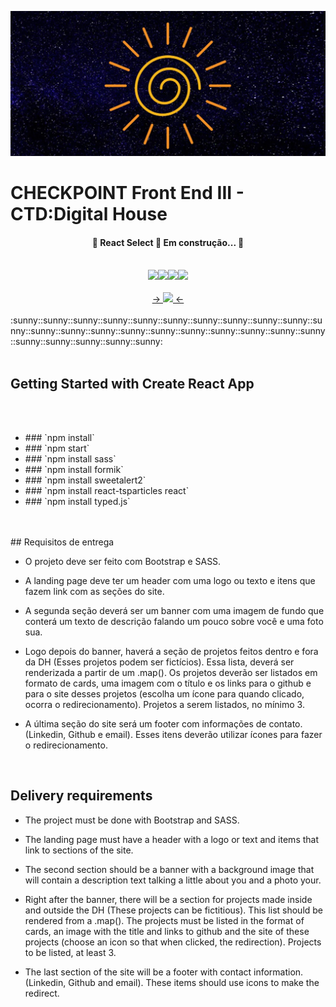 
![DH](/src/Components/Imagens/Banner.jpg)

# CHECKPOINT Front End III - CTD:Digital House

<h4 align="center"> 
	🚧  React Select 🚀 Em construção...  🚧
</h4>
<br>
<div align="center">
    <img src="https://img.shields.io/badge/HTML5-E34F26?style=for-the-badge&logo=html5&logoColor=white"></img><img src="https://img.shields.io/badge/CSS3-1572B6?style=for-the-badge&logo=css3&logoColor=white"></img><img src="https://img.shields.io/badge/JavaScript-323330?style=for-the-badge&logo=javascript&logoColor=F7DF1E"></img><img src="https://img.shields.io/badge/React-20232A?style=for-the-badge&logo=react&logoColor=61DAFB"></img>
</div>
<br>
  <div align="center"><a href="https://vibrant-hawking-ad7957.netlify.app/" align-items-center> -> <img src="https://img.shields.io/badge/Netlify-00C7B7?style=for-the-badge&logo=netlify&logoColor=white"> <- </img></a></div>
<br>
:sunny::sunny::sunny::sunny::sunny::sunny::sunny::sunny::sunny::sunny::sunny::sunny::sunny::sunny::sunny::sunny::sunny::sunny::sunny::sunny::sunny::sunny::sunny::sunny::sunny::sunny:
<br>
<br>

## Getting Started with Create React App
<br>
<br>
<ul>
    <li>### `npm install`</li>
    <li>### `npm start`</li>
    <li>### `npm install sass`</li>
    <li>### `npm install formik`</li>
    <li>### `npm install sweetalert2`</li>
    <li>### `npm install react-tsparticles react`</li>
    <li>### `npm install typed.js`</li>
</ul>
<br>
<br>
## Requisitos de entrega

* O projeto deve ser feito com Bootstrap e SASS.

* A landing page deve ter um header com uma logo ou texto e itens que 
fazem link com as seções do site.

* A segunda seção deverá ser um banner com uma imagem de fundo que
conterá um texto de descrição falando um pouco sobre você e uma foto
sua.

* Logo depois do banner, haverá a seção de projetos feitos dentro e fora da
DH (Esses projetos podem ser fictícios). Essa lista, deverá ser renderizada
a partir de um .map(). Os projetos deverão ser listados em formato de
cards, uma imagem com o título e os links para o github e para o site
desses projetos (escolha um ícone para quando clicado, ocorra o
redirecionamento). Projetos a serem listados, no mínimo 3.

* A última seção do site será um footer com informações de contato.
(Linkedin, Github e email). Esses itens deverão utilizar ícones para fazer o
redirecionamento.

<br>

## Delivery requirements

* The project must be done with Bootstrap and SASS.

* The landing page must have a header with a logo or text and items that
link to sections of the site.

* The second section should be a banner with a background image that
will contain a description text talking a little about you and a photo
your.

* Right after the banner, there will be a section for projects made inside and outside the
DH (These projects can be fictitious). This list should be rendered
from a .map(). The projects must be listed in the format of
cards, an image with the title and links to github and the site
of these projects (choose an icon so that when clicked, the
redirection). Projects to be listed, at least 3.

* The last section of the site will be a footer with contact information.
(Linkedin, Github and email). These items should use icons to make the
redirect.